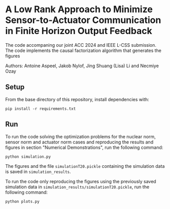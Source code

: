 # A Low Rank Approach to Minimize Sensor-to-Actuator Communication in Finite Horizon Output Feedback

The code accompaning our joint ACC 2024 and IEEE L-CSS submission. The code implements the causal factorization algorithm that generates the figures

Authors: Antoine Aspeel, Jakob Nylof, Jing Shuang (Lisa) Li and Necmiye Ozay

## Setup
From the base directory of this repository, install dependencies with:
~~~~
pip install -r requirements.txt
~~~~

## Run
To run the code solving the optimization problems for the nuclear norm, sensor norm and actuator norm cases and reproducing the results and figures in section "Numerical Demonstrations", run the following command:
~~~~
python simulation.py
~~~~

The figures and the file `simulationT20.pickle` containing the simulation data is saved in `simulation_results`.

To run the code only reproducing the figures using the previously saved simulation data in `simulation_results/simulationT20.pickle`, run the following command:
~~~~
python plots.py
~~~~

